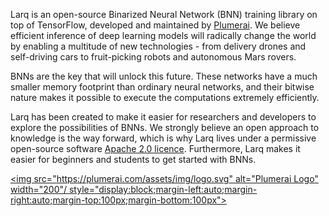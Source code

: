 Larq is an open-source Binarized Neural Network (BNN) training library on top of TensorFlow, developed and maintained by [Plumerai](https://plumerai.com). We believe efficient inference of deep learning models will radically change the world by enabling a multitude of new technologies - from delivery drones and self-driving cars to fruit-picking robots and autonomous Mars rovers.

BNNs are the key that will unlock this future. These networks have a much smaller memory footprint than ordinary neural networks, and their bitwise nature makes it possible to execute the computations extremely efficiently.

Larq has been created to make it easier for researchers and developers to explore the possibilities of BNNs. We strongly believe an open approach to knowledge is the way forward, which is why Larq lives under a permissive open-source software [Apache 2.0 licence](https://github.com/larq/larq/blob/master/LICENSE). Furthermore, Larq makes it easier for beginners and students to get started with BNNs.

[<img src="https://plumerai.com/assets/img/logo.svg" alt="Plumerai Logo" width="200"/ style="display:block;margin-left:auto;margin-right:auto;margin-top:100px;margin-bottom:100px">](https://plumerai.com)
